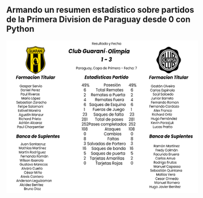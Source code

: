 ## Armando un resumen estadístico sobre partidos de la Primera Division de Paraguay desde 0 con Python

<img src="estadisticas.png" wight="500" height="400">
